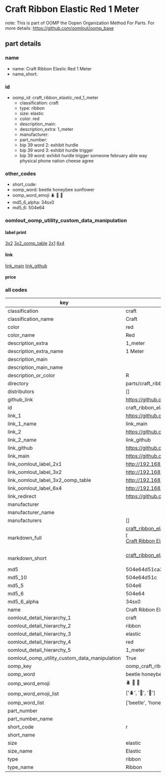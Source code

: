 # Craft Ribbon Elastic Red 1 Meter  

note: This is part of OOMP the Oopen Organization Method For Parts. For more details: https://github.com/oomlout/oomp_base

##  part details
  







### name
* name: Craft Ribbon Elastic Red 1 Meter
* name_short: 
### id
* oomp_id: craft_ribbon_elastic_red_1_meter
  * classification: craft
  * type: ribbon
  * size: elastic
  * color: red
  * description_main: 
  * description_extra: 1_meter
  * manufacturer: 
  * part_number: 
  * bip 39 word 2: exhibit hurdle
  * bip 39 word 3: exhibit hurdle trigger
  * bip 39 word: exhibit hurdle trigger someone february able way physical phone nation cheese agree

### other_codes
* short_code: 
* oomp_word: beetle honeybee sunflower
* oomp_word_emoji :beetle: :honeybee: :sunflower:
* md5_6_alpha: 34sx0
* md5_6: 504e64






### oomlout_oomp_utility_custom_data_manipulation
#### label print
[3x2](http://192.168.1.245:1112/?label=oomp%2034sx0)
[3x2_oomp_table](http://192.168.1.108:1112/?label=oomp%2034sx0)
[2x1](http://192.168.1.242:1112/?label=oomp%2034sx0)
[6x4](http://192.168.1.55:1112/?label=oomp%2034sx0)    

#### link

[link_main](https://github.com/oomlout/oomlout_oomp_version_1_messy/tree/main/parts/craft_ribbon_elastic_red_1_meter) [link_github](https://github.com/oomlout/oomlout_oomp_version_1_messy/tree/main/parts/craft_ribbon_elastic_red_1_meter)                             

#### price







### all codes 
| key | value |  
| --- | --- |  
| classification | craft |  
| classification_name | Craft |  
| color | red |  
| color_name | Red |  
| description_extra | 1_meter |  
| description_extra_name | 1 Meter |  
| description_main |  |  
| description_main_name |  |  
| description_or_color | R  |  
| directory | parts/craft_ribbon_elastic_red_1_meter |  
| distributors | [] |  
| github_link | https://github.com/oomlout/oomlout_oomp_part_src/tree/main/parts/craft_ribbon_elastic_red_1_meter |  
| id | craft_ribbon_elastic_red_1_meter |  
| link_1 | https://github.com/oomlout/oomlout_oomp_version_1_messy/tree/main/parts/craft_ribbon_elastic_red_1_meter |  
| link_1_name | link_main |  
| link_2 | https://github.com/oomlout/oomlout_oomp_version_1_messy/tree/main/parts/craft_ribbon_elastic_red_1_meter |  
| link_2_name | link_github |  
| link_github | https://github.com/oomlout/oomlout_oomp_version_1_messy/tree/main/parts/craft_ribbon_elastic_red_1_meter |  
| link_main | https://github.com/oomlout/oomlout_oomp_version_1_messy/tree/main/parts/craft_ribbon_elastic_red_1_meter |  
| link_oomlout_label_2x1 | http://192.168.1.242:1112/?label=oomp%2034sx0 |  
| link_oomlout_label_3x2 | http://192.168.1.245:1112/?label=oomp%2034sx0 |  
| link_oomlout_label_3x2_oomp_table | http://192.168.1.108:1112/?label=oomp%2034sx0 |  
| link_oomlout_label_6x4 | http://192.168.1.55:1112/?label=oomp%2034sx0 |  
| link_redirect | https://github.com/oomlout/oomlout_oomp_version_1_messy/tree/main/parts/craft_ribbon_elastic_red_1_meter |  
| manufacturer |  |  
| manufacturer_name |  |  
| manufacturers | [] |  
| markdown_full | [craft_ribbon_elastic_red_1_meter](none)<br>[r](none)<br>[Craft Ribbon Elastic Red 1 Meter](none)<br><br> |  
| markdown_short | [craft_ribbon_elastic_red_1_meter](none)<br><br> |  
| md5 | 504e64d51ca3ff00012a2cf1d11be27c |  
| md5_10 | 504e64d51c |  
| md5_5 | 504e6 |  
| md5_6 | 504e64 |  
| md5_6_alpha | 34sx0 |  
| name | Craft Ribbon Elastic Red 1 Meter |  
| oomlout_detail_hierarchy_1 | craft |  
| oomlout_detail_hierarchy_2 | ribbon |  
| oomlout_detail_hierarchy_3 | elastic |  
| oomlout_detail_hierarchy_4 | red |  
| oomlout_detail_hierarchy_5 | 1_meter |  
| oomlout_oomp_utility_custom_data_manipulation | True |  
| oomp_key | oomp_craft_ribbon_elastic_red_1_meter |  
| oomp_word | beetle honeybee sunflower |  
| oomp_word_emoji | :beetle: :honeybee: :sunflower: |  
| oomp_word_emoji_list | [':beetle:', ':honeybee:', ':sunflower:'] |  
| oomp_word_list | ['beetle', 'honeybee', 'sunflower'] |  
| part_number |  |  
| part_number_name |  |  
| short_code | r |  
| short_name |  |  
| size | elastic |  
| size_name | Elastic |  
| type | ribbon |  
| type_name | Ribbon |  
